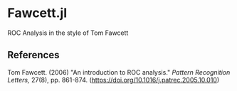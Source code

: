 # Fawcett.jl

ROC Analysis in the style of Tom Fawcett

## References

Tom Fawcett. (2006) "An introduction to ROC analysis." *Pattern Recognition Letters,* 27(8), pp. 861-874. (https://doi.org/10.1016/j.patrec.2005.10.010)
